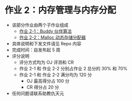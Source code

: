 # 作业 2：内存管理与内存分配

- 该部分作业由两个子作业组成
  - [作业 2-1：Buddy 伙伴算法](practice_2-1.md)
  - [作业 2-2：Malloc 动态存储分配器](practice_2-2.md)
- 具体说明和下发文件请见 Repo 内容
- 完成时间：自发布起 5 周
- 评分说明
  - 评分方式均为 OJ 评测和 CR
  - 作业 2-1 和 作业 2-2 分别占作业 2 总分的 30% 和 70%
  - 作业 2-1 和 作业 2-2 满分均为 120 分
    - OJ 最高得分占 100 分
    - CR 得分占 20 分
- 任何问题请联系助教仇天元

